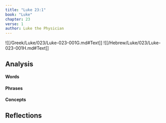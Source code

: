 ```yaml
---
title: "Luke 23:1"
book: "Luke"
chapter: 23
verse: 1
author: Luke the Physician
---
```

![[/Greek/Luke/023/Luke-023-001G.md#Text]]
![[/Hebrew/Luke/023/Luke-023-001H.md#Text]]

## Analysis

#### Words

#### Phrases

#### Concepts

## Reflections
